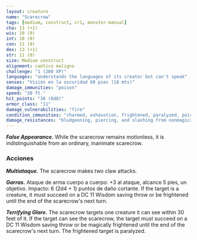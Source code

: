 ```yaml
---
layout: creature
name: "Scarecrow"
tags: [medium, construct, cr1, monster-manual]
cha: 13 (+1)
wis: 10 (0)
int: 10 (0)
con: 11 (0)
dex: 13 (+1)
str: 11 (0)
size: Medium construct
alignment: caótico maligno
challenge: "1 (200 XP)"
languages: "understands the languages of its creator but can't speak"
senses: "Visión en la oscuridad 60 pies (18 mts)"
damage_immunities: "poison"
speed: "30 ft."
hit_points: "36 (8d8)"
armor_class: "11"
damage_vulnerabilities: "fire"
condition_immunities: "charmed, exhaustion, frightened, paralyzed, poisoned, unconscious"
damage_resistances: "bludgeoning, piercing, and slashing from nonmagical weapons"
---
```


***False Appearance.*** While the scarecrow remains motionless, it is indistinguishable from an ordinary, inanimate scarecrow.

### Acciones

***Multiataque.*** The scarecrow makes two claw attacks.

***Garras.*** Ataque de arma cuerpo a cuerpo: +3 al ataque, alcance 5 pies, un objetivo. Impacto: 6 (2d4 + 1) puntos de daño cortante. If the target is a creature, it must succeed on a DC 11 Wisdom saving throw or be frightened until the end of the scarecrow's next turn.

***Terrifying Glare.*** The scarecrow targets one creature it can see within 30 feet of it. If the target can see the scarecrow, the target must succeed on a DC 11 Wisdom saving throw or be magically frightened until the end of the scarecrow's next turn. The frightened target is paralyzed.